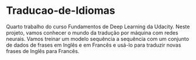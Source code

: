 # Traducao-de-Idiomas
Quarto trabalho do curso Fundamentos de Deep Learning da Udacity. Neste projeto, vamos conhecer o mundo da tradução por máquina com redes neurais. Vamos treinar um modelo sequência a sequência com um conjunto de dados de frases em Inglês e em Francês e usá-lo para traduzir novas frases de Inglês para Francês.
